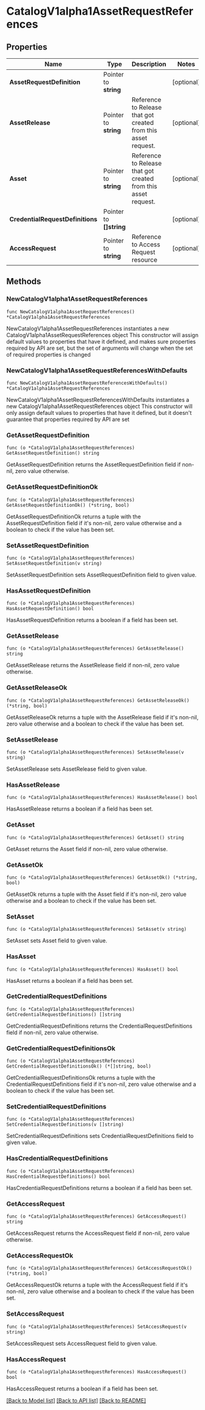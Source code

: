 # CatalogV1alpha1AssetRequestReferences

## Properties

Name | Type | Description | Notes
------------ | ------------- | ------------- | -------------
**AssetRequestDefinition** | Pointer to **string** |  | [optional] 
**AssetRelease** | Pointer to **string** | Reference to Release that got created from this asset request. | [optional] 
**Asset** | Pointer to **string** | Reference to Release that got created from this asset request. | [optional] 
**CredentialRequestDefinitions** | Pointer to **[]string** |  | [optional] 
**AccessRequest** | Pointer to **string** | Reference to Access Request resource | [optional] 

## Methods

### NewCatalogV1alpha1AssetRequestReferences

`func NewCatalogV1alpha1AssetRequestReferences() *CatalogV1alpha1AssetRequestReferences`

NewCatalogV1alpha1AssetRequestReferences instantiates a new CatalogV1alpha1AssetRequestReferences object
This constructor will assign default values to properties that have it defined,
and makes sure properties required by API are set, but the set of arguments
will change when the set of required properties is changed

### NewCatalogV1alpha1AssetRequestReferencesWithDefaults

`func NewCatalogV1alpha1AssetRequestReferencesWithDefaults() *CatalogV1alpha1AssetRequestReferences`

NewCatalogV1alpha1AssetRequestReferencesWithDefaults instantiates a new CatalogV1alpha1AssetRequestReferences object
This constructor will only assign default values to properties that have it defined,
but it doesn't guarantee that properties required by API are set

### GetAssetRequestDefinition

`func (o *CatalogV1alpha1AssetRequestReferences) GetAssetRequestDefinition() string`

GetAssetRequestDefinition returns the AssetRequestDefinition field if non-nil, zero value otherwise.

### GetAssetRequestDefinitionOk

`func (o *CatalogV1alpha1AssetRequestReferences) GetAssetRequestDefinitionOk() (*string, bool)`

GetAssetRequestDefinitionOk returns a tuple with the AssetRequestDefinition field if it's non-nil, zero value otherwise
and a boolean to check if the value has been set.

### SetAssetRequestDefinition

`func (o *CatalogV1alpha1AssetRequestReferences) SetAssetRequestDefinition(v string)`

SetAssetRequestDefinition sets AssetRequestDefinition field to given value.

### HasAssetRequestDefinition

`func (o *CatalogV1alpha1AssetRequestReferences) HasAssetRequestDefinition() bool`

HasAssetRequestDefinition returns a boolean if a field has been set.

### GetAssetRelease

`func (o *CatalogV1alpha1AssetRequestReferences) GetAssetRelease() string`

GetAssetRelease returns the AssetRelease field if non-nil, zero value otherwise.

### GetAssetReleaseOk

`func (o *CatalogV1alpha1AssetRequestReferences) GetAssetReleaseOk() (*string, bool)`

GetAssetReleaseOk returns a tuple with the AssetRelease field if it's non-nil, zero value otherwise
and a boolean to check if the value has been set.

### SetAssetRelease

`func (o *CatalogV1alpha1AssetRequestReferences) SetAssetRelease(v string)`

SetAssetRelease sets AssetRelease field to given value.

### HasAssetRelease

`func (o *CatalogV1alpha1AssetRequestReferences) HasAssetRelease() bool`

HasAssetRelease returns a boolean if a field has been set.

### GetAsset

`func (o *CatalogV1alpha1AssetRequestReferences) GetAsset() string`

GetAsset returns the Asset field if non-nil, zero value otherwise.

### GetAssetOk

`func (o *CatalogV1alpha1AssetRequestReferences) GetAssetOk() (*string, bool)`

GetAssetOk returns a tuple with the Asset field if it's non-nil, zero value otherwise
and a boolean to check if the value has been set.

### SetAsset

`func (o *CatalogV1alpha1AssetRequestReferences) SetAsset(v string)`

SetAsset sets Asset field to given value.

### HasAsset

`func (o *CatalogV1alpha1AssetRequestReferences) HasAsset() bool`

HasAsset returns a boolean if a field has been set.

### GetCredentialRequestDefinitions

`func (o *CatalogV1alpha1AssetRequestReferences) GetCredentialRequestDefinitions() []string`

GetCredentialRequestDefinitions returns the CredentialRequestDefinitions field if non-nil, zero value otherwise.

### GetCredentialRequestDefinitionsOk

`func (o *CatalogV1alpha1AssetRequestReferences) GetCredentialRequestDefinitionsOk() (*[]string, bool)`

GetCredentialRequestDefinitionsOk returns a tuple with the CredentialRequestDefinitions field if it's non-nil, zero value otherwise
and a boolean to check if the value has been set.

### SetCredentialRequestDefinitions

`func (o *CatalogV1alpha1AssetRequestReferences) SetCredentialRequestDefinitions(v []string)`

SetCredentialRequestDefinitions sets CredentialRequestDefinitions field to given value.

### HasCredentialRequestDefinitions

`func (o *CatalogV1alpha1AssetRequestReferences) HasCredentialRequestDefinitions() bool`

HasCredentialRequestDefinitions returns a boolean if a field has been set.

### GetAccessRequest

`func (o *CatalogV1alpha1AssetRequestReferences) GetAccessRequest() string`

GetAccessRequest returns the AccessRequest field if non-nil, zero value otherwise.

### GetAccessRequestOk

`func (o *CatalogV1alpha1AssetRequestReferences) GetAccessRequestOk() (*string, bool)`

GetAccessRequestOk returns a tuple with the AccessRequest field if it's non-nil, zero value otherwise
and a boolean to check if the value has been set.

### SetAccessRequest

`func (o *CatalogV1alpha1AssetRequestReferences) SetAccessRequest(v string)`

SetAccessRequest sets AccessRequest field to given value.

### HasAccessRequest

`func (o *CatalogV1alpha1AssetRequestReferences) HasAccessRequest() bool`

HasAccessRequest returns a boolean if a field has been set.


[[Back to Model list]](../README.md#documentation-for-models) [[Back to API list]](../README.md#documentation-for-api-endpoints) [[Back to README]](../README.md)


